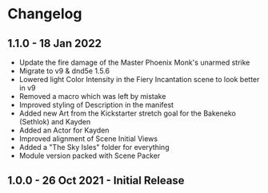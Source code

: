 # Changelog

## 1.1.0 - 18 Jan 2022

* Update the fire damage of the Master Phoenix Monk's unarmed strike
* Migrate to v9 & dnd5e 1.5.6
* Lowered light Color Intensity in the Fiery Incantation scene to look better in v9
* Removed a macro which was left by mistake
* Improved styling of Description in the manifest
* Added new Art from the Kickstarter stretch goal for the Bakeneko (Sethlok) and Kayden
* Added an Actor for Kayden
* Improved alignment of Scene Initial Views
* Added a "The Sky Isles" folder for everything
* Module version packed with Scene Packer

## 1.0.0 - 26 Oct 2021 - Initial Release
